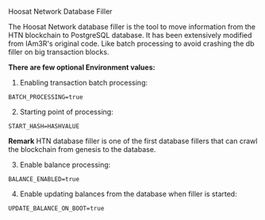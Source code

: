 Hoosat Network Database Filler

The Hoosat Network database filler is the tool to move information from the HTN blockchain to PostgreSQL database. It has been extensively modified from IAm3R's original code. Like batch processing to avoid crashing the db filler on big transaction blocks. 

**There are few optional Environment values:**
  
1. Enabling transaction batch processing:
```
BATCH_PROCESSING=true
```

2. Starting point of processing:
```
START_HASH=HASHVALUE
```
**Remark** HTN database filler is one of the first database fillers that can crawl the blockchain from genesis to the database.

3. Enable balance processing:
```
BALANCE_ENABLED=true
```

4. Enable updating balances from the database when filler is started:
```
UPDATE_BALANCE_ON_BOOT=true
```
